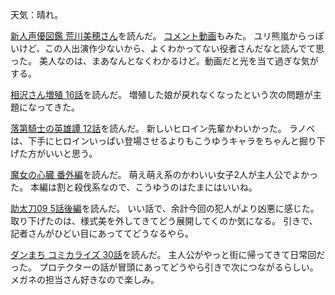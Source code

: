 天気：晴れ。

[新人声優図鑑 荒川美穂さん](http://ddnavi.com/news/229228/)を読んだ。
[コメント動画](http://www.nicovideo.jp/watch/1425300972)もみた。
ユリ熊嵐からっぽいけど、この人出演作少ないから、よくわかってない役者さんだなと読んでて思った。
美人なのは、まあなんとなくわかるけど。動画だと光を当て過ぎな気がする。

[相沢さん増殖 16話](http://www.ganganonline.com/viewer/pc/comic/aizawasan/016/_SWF_Window.html)を読んだ。
増殖した娘が戻れなくなったという次の問題が主題になってきた。

[落第騎士の英雄譚 12話](http://www.ganganonline.com/viewer/pc/comic/cavalry/012/_SWF_Window.html)を読んだ。
新しいヒロイン先輩かわいかった。
ラノベは、下手にヒロインいっぱい登場させるよりもこうゆうキャラをちゃんと掘り下げた方がいいと思う。

[魔女の心臓 番外編](http://www.ganganonline.com/viewer/pc/comic/witch/sp150305/_SWF_Window.html)を読んだ。
萌え萌え系のかわいい女子2人が主人公でよかった。
本編は割と殺伐系なので、こうゆうのはたまにはいいね。

[助太刀09 5話後編](http://www.ganganonline.com/viewer/pc/comic/sukedachi/005_2/_SWF_Window.html)を読んだ。
いい話で、余計今回の犯人がより凶悪に感じた。
取り下げたのは、様式美を外してきてどう展開してくのか気になる。
引きで、記者さんがひどい目にあっててどうなるやら。

[ダンまち コミカライズ 30話](http://www.ganganonline.com/viewer/pc/comic/danmachi/030/_SWF_Window.html)を読んだ。
主人公がやっと街に帰ってきて日常回だった。
プロテクターの話が冒頭にあってどうやら引きで次につながるらしい。
メガネの担当さん好きなので楽しみ。
